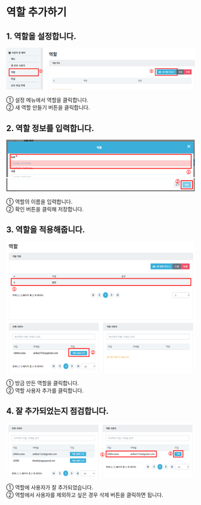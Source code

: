 # 역할 추가하기

## 1. 역할을 설정합니다.

![역할을 설정합니다](/media/image220.png)

①	설정 메뉴에서 역할을 클릭합니다.<br>
②	새 역할 만들기 버튼을 클릭합니다.

## 2. 역할 정보를 입력합니다.

![](/media/image221.png)
![역할 정보를 입력합니다](/media/image222.png)

①	역할의 이름을 입력합니다.<br>
②	확인 버튼을 클릭해 저장합니다.

## 3. 역할을 적용해줍니다.

![역할을 적용해줍니다](/media/image223.png)

①	방금 만든 역할을 클릭합니다.<br>
②	역할 사용자 추가를 클릭합니다.

## 4. 잘 추가되었는지 점검합니다.

![잘 추가되었는지 점검합니다](/media/image224.png)

①	역할에 사용자가 잘 추가되었습니다.<br>
②	역할에서 사용자를 제외하고 싶은 경우 삭제 버튼을 클릭하면 됩니다.
